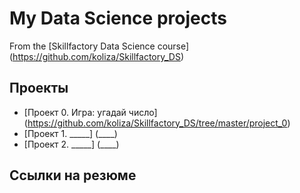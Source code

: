 # My Data Science projects

From the [Skillfactory Data Science course] (https://github.com/koliza/Skillfactory_DS)

## Проекты

* [Проект 0. Игра: угадай число] (https://github.com/koliza/Skillfactory_DS/tree/master/project_0)
* [Проект 1. _____] (____)
* [Проект 2. _____] (____)

## Ссылки на резюме
